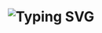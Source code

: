 <h1 align="center">
  <img src="https://readme-typing-svg.herokuapp.com?font=Fira+Code&size=28&pause=1000&color=FF0000&center=true&vCenter=true&width=435&lines=DINNS+STORE" alt="Typing SVG" />
</h1>
